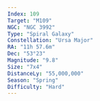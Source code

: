 ```yaml
---
Index: 109
Target: "M109"
NGC: "NGC 3992"
Type: "Spiral Galaxy"
Constellation: "Ursa Major"
RA: "11h 57.6m"
Dec: "53°23"
Magnitude: "9.8"
Size: "7x4"
DistanceLy: "55,000,000"
Season: "Spring"
Difficulty: "Hard"
---
```

